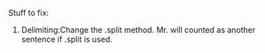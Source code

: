 Stuff to fix:

1) Delimiting:Change the .split method. Mr. will counted as another sentence if .split is used.
